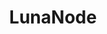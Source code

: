 ---
title: LunaNode
description: Pay your cloud hosting bill with Bitcoin.
homepage: https://www.lunanode.com/
twitter:
---